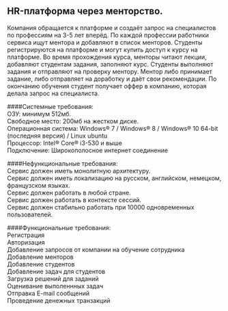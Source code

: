 ## HR-платформа через менторство.

Компания обращается к платформе и создаёт запрос на специалистов по профессиям на 3-5 лет вперёд.
По каждой профессии работники сервиса ищут ментора и добавляют в список менторов.
Студенты регистрируются на платформе и могут купить доступ к курсу на платформе.
Во время прохождения курса, менторы читают лекции, добавляют студентам задания, заполняют курс.
Студенты выполняют задания и отправляют на проверку ментору. Ментор либо принимает задание, либо отправляет на доработку и даёт свои рекомендации.
По окончанию обучения студент получает оффер в компанию, которая делала запрос на специалиста.

####Системные требования:<br/>
ОЗУ: минимум 512мб.<br/>
Свободное место: 200мб на жестком диске.<br/>
Операционная система: Windows® 7 / Windows® 8 / Windows® 10 64-bit (последняя версия) / Linux ubuntu<br/>
Процессор: Intel® Core® i3-530 и выше<br/>
Подключение: Широкополосное интернет соединение<br/>

####Нефункциональные требования:<br/>
Сервис должен иметь монолитную архитектуру.<br/>
Сервис должен иметь локализацию на русском, английском, немецком, французском языках.<br/>
Сервис должен работать в любой стране.<br/>
Сервис должен работать в контексте сессий.<br/>
Сервис должен стабильно работать при 10000 одновременных пользователей.<br/>

####Функциональные требования:<br/>
Регистрация<br/>
Авторизация<br/>
Добавление запросов от компании на обучение сотрудника<br/>
Добавление менторов<br/>
Добавление студентов<br/>
Добавление задач для студентов<br/>
Загрузка решений для заданий<br/>
Оценивание выполеннных задач<br/>
Отправка E-mail сообщений<br/>
Проведение денежных транзакций<br/>
